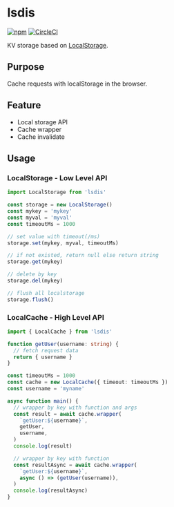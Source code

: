 # lsdis

[![npm](https://img.shields.io/npm/v/lsdis.svg)](https://www.npmjs.com/package/lsdis)
[![CircleCI](https://circleci.com/gh/joway/lsdis.svg?style=shield)](https://circleci.com/gh/joway/lsdis)

KV storage based on [LocalStorage](https://developer.mozilla.org/en-US/docs/Web/API/Window/localStorage).

## Purpose

Cache requests with localStorage in the browser.

## Feature

- Local storage API
- Cache wrapper
- Cache invalidate

## Usage

### LocalStorage - Low Level API

```typescript
import LocalStorage from 'lsdis'

const storage = new LocalStorage()
const mykey = 'mykey'
const myval = 'myval'
const timeoutMs = 1000

// set value with timeout(/ms)
storage.set(mykey, myval, timeoutMs)

// if not existed, return null else return string
storage.get(mykey)

// delete by key
storage.del(mykey)

// flush all localstorage
storage.flush()

```

### LocalCache - High Level API

```typescript
import { LocalCache } from 'lsdis'

function getUser(username: string) {
  // fetch request data
  return { username }
}

const timeoutMs = 1000
const cache = new LocalCache({ timeout: timeoutMs })
const username = 'myname'

async function main() {
  // wrapper by key with function and args
  const result = await cache.wrapper(
    `getUser:${username}`, 
    getUser, 
    username,
  )
  console.log(result)

  // wrapper by key with function
  const resultAsync = await cache.wrapper(
    `getUser:${username}`, 
    async () => (getUser(username)),
  )
  console.log(resultAsync)
}
```
